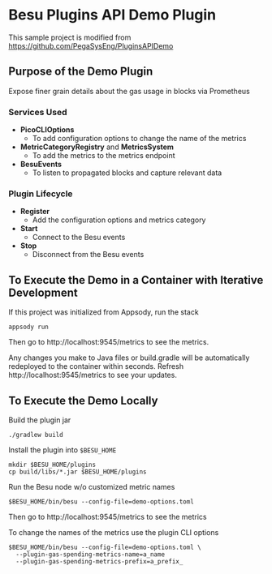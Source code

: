 # Besu Plugins API Demo Plugin

This sample project is modified from https://github.com/PegaSysEng/PluginsAPIDemo

## Purpose of the Demo Plugin

Expose finer grain details about the gas usage in blocks via Prometheus

### Services Used

- **PicoCLIOptions**
  - To add configuration options to change the name of the metrics
- **MetricCategoryRegistry** and **MetricsSystem**
  - To add the metrics to the metrics endpoint
- **BesuEvents**
  - To listen to propagated blocks and capture relevant data

### Plugin Lifecycle

- **Register**
  - Add the configuration options and metrics category
- **Start**
  - Connect to the Besu events
- **Stop**
  - Disconnect from the Besu events

## To Execute the Demo in a Container with Iterative Development

If this project was initialized from Appsody, run the stack

```
appsody run
```

Then go to http://localhost:9545/metrics to see the metrics.

Any changes you make to Java files or build.gradle will be automatically redeployed to the container within seconds. Refresh http://localhost:9545/metrics to see your updates.

## To Execute the Demo Locally

Build the plugin jar

```
./gradlew build
```

Install the plugin into `$BESU_HOME`

```
mkdir $BESU_HOME/plugins
cp build/libs/*.jar $BESU_HOME/plugins
```

Run the Besu node w/o customized metric names

```
$BESU_HOME/bin/besu --config-file=demo-options.toml
```

Then go to http://localhost:9545/metrics to see the metrics

To change the names of the metrics use the plugin CLI options

```
$BESU_HOME/bin/besu --config-file=demo-options.toml \
  --plugin-gas-spending-metrics-name=a_name
  --plugin-gas-spending-metrics-prefix=a_prefix_
```

